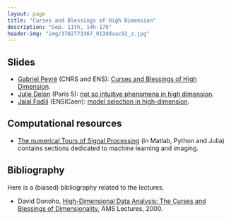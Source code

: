 ```yaml
---
layout: page
title: "Curses and Blessings of High Dimension"
description: "Sep. 11th, 14h-17h"
header-img: "img/3702773367_913ddaac92_z.jpg"
---
```


Slides
----

- [Gabriel Peyré](http://www.gpeyre.com) (CNRS and ENS): [Curses and Blessings of High Dimension](../slides/mc08-peyre.pdf).
- [Julie Delon](https://delon.wp.imt.fr/) (Paris 5): [not so intuitive phenomena in high dimension](../slides/mc08-delon.pdf).
- [Jalal Fadili](https://fadili.users.greyc.fr/) (ENSICaen): [model selection in high-dimension](../slides/mc08-fadili.pdf).


Computational resources
----

- [The numerical Tours of Signal Processing](http://www.numerical-tours.com) (in Matlab, Python and Julia) contains sections dedicated to machine learning and imaging.

Bibliography
----

Here is a (biased) bibliography related to the lectures.

- David Donoho, [High-Dimensional Data Analysis: The Curses and Blessings of Dimensionality](http://statweb.stanford.edu/~donoho/Lectures/AMS2000/AMS2000.html), AMS Lectures, 2000.
